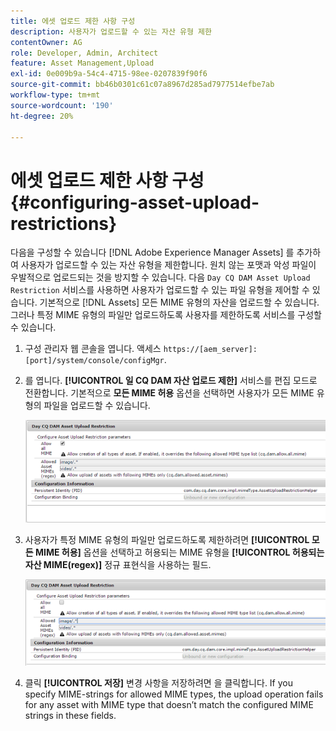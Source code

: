 ```yaml
---
title: 에셋 업로드 제한 사항 구성
description: 사용자가 업로드할 수 있는 자산 유형 제한
contentOwner: AG
role: Developer, Admin, Architect
feature: Asset Management,Upload
exl-id: 0e009b9a-54c4-4715-98ee-0207839f90f6
source-git-commit: bb46b0301c61c07a8967d285ad7977514efbe7ab
workflow-type: tm+mt
source-wordcount: '190'
ht-degree: 20%

---
```


# 에셋 업로드 제한 사항 구성 {#configuring-asset-upload-restrictions}

다음을 구성할 수 있습니다 [!DNL Adobe Experience Manager Assets] 를 추가하여 사용자가 업로드할 수 있는 자산 유형을 제한합니다. 원치 않는 포맷과 악성 파일이 우발적으로 업로드되는 것을 방지할 수 있습니다. 다음 `Day CQ DAM Asset Upload Restriction` 서비스를 사용하면 사용자가 업로드할 수 있는 파일 유형을 제어할 수 있습니다. 기본적으로 [!DNL Assets] 모든 MIME 유형의 자산을 업로드할 수 있습니다. 그러나 특정 MIME 유형의 파일만 업로드하도록 사용자를 제한하도록 서비스를 구성할 수 있습니다.

1. 구성 관리자 웹 콘솔을 엽니다. 액세스 `https://[aem_server]:[port]/system/console/configMgr`.
1. 를 엽니다. **[!UICONTROL 일 CQ DAM 자산 업로드 제한]** 서비스를 편집 모드로 전환합니다. 기본적으로 **모든 MIME 허용** 옵션을 선택하면 사용자가 모든 MIME 유형의 파일을 업로드할 수 있습니다.

   ![chlimage_1-378](assets/chlimage_1-378.png)

1. 사용자가 특정 MIME 유형의 파일만 업로드하도록 제한하려면 **[!UICONTROL 모든 MIME 허용]** 옵션을 선택하고 허용되는 MIME 유형을 **[!UICONTROL 허용되는 자산 MIME(regex)]** 정규 표현식을 사용하는 필드.

   ![chlimage_1-379](assets/chlimage_1-379.png)

1. 클릭 **[!UICONTROL 저장]** 변경 사항을 저장하려면 을 클릭합니다. If you specify MIME-strings for allowed MIME types, the upload operation fails for any asset with MIME type that doesn’t match the configured MIME strings in these fields.
